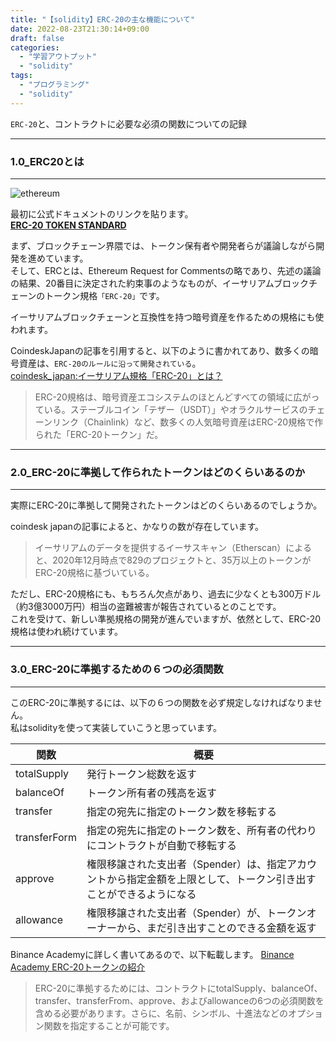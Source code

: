 ```yaml
---
title: "【solidity】ERC-20の主な機能について"
date: 2022-08-23T21:30:14+09:00
draft: false
categories:
  - "学習アウトプット"
  - "solidity"
tags:
  - "プログラミング"
  - "solidity"
---
```


`ERC-20`と、コントラクトに必要な必須の関数についての記録

<!--more-->
***

### 1.0_ERC20とは  

***
![ethereum](../../img/17_erc20.png)

最初に公式ドキュメントのリンクを貼ります。  
**[ERC-20 TOKEN STANDARD](https://ethereum.org/ja/developers/docs/standards/tokens/erc-20/)**

まず、ブロックチェーン界隈では、トークン保有者や開発者らが議論しながら開発を進めています。  
そして、ERCとは、Ethereum Request for Commentsの略であり、先述の議論の結果、20番目に決定された約束事のようなものが、イーサリアムブロックチェーンのトークン規格`「ERC-20」`です。  

イーサリアムブロックチェーンと互換性を持つ暗号資産を作るための規格にも使われます。

CoindeskJapanの記事を引用すると、以下のように書かれてあり、数多くの暗号資産は、`ERC-20のルールに沿って開発されている`。  
[coindesk_japan:イーサリアム規格「ERC-20」とは？](https://www.coindeskjapan.com/99070/)
>ERC-20規格は、暗号資産エコシステムのほとんどすべての領域に広がっている。ステーブルコイン「テザー（USDT）」やオラクルサービスのチェーンリンク（Chainlink）など、数多くの人気暗号資産はERC-20規格で作られた「ERC-20トークン」だ。


***

### 2.0_ERC-20に準拠して作られたトークンはどのくらいあるのか

***

実際にERC-20に準拠して開発されたトークンはどのくらいあるのでしょうか。

coindesk japanの記事によると、かなりの数が存在しています。
>イーサリアムのデータを提供するイーサスキャン（Etherscan）によると、2020年12月時点で829のプロジェクトと、35万以上のトークンがERC-20規格に基づいている。

ただし、ERC-20規格にも、もちろん欠点があり、過去に少なくとも300万ドル（約3億3000万円）相当の盗難被害が報告されているとのことです。  
これを受けて、新しい準拠規格の開発が進んでいますが、依然として、ERC-20規格は使われ続けています。  

***

### 3.0_ERC-20に準拠するための６つの必須関数

***

このERC-20に準拠するには、以下の６つの関数を必ず規定しなければなりません。  
私はsolidityを使って実装していこうと思っています。

|  関数 |  概要 |
| ---------| ----------- |
|  totalSupply      |  発行トークン総数を返す       |
|  balanceOf|  トークン所有者の残高を返す   |
|  transfer  |  指定の宛先に指定のトークン数を移転する   |
|  transferForm  |  指定の宛先に指定のトークン数を、所有者の代わりにコントラクトが自動で移転する   |
|  approve  |  権限移譲された支出者（Spender）は、指定アカウントから指定金額を上限として、トークン引き出すことができるようになる   |
|  allowance  |  権限移譲された支出者（Spender）が、トークンオーナーから、まだ引き出すことのできる金額を返す   |

Binance Academyに詳しく書いてあるので、以下転載します。
[Binance Academy ERC-20トークンの紹介](https://academy.binance.com/ja/articles/an-introduction-to-erc-20-tokens)
>ERC-20に準拠するためには、コントラクトにtotalSupply、balanceOf、transfer、transferFrom、approve、およびallowanceの6つの必須関数を含める必要があります。さらに、名前、シンボル、十進法などのオプション関数を指定することが可能です。
